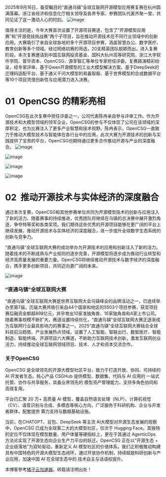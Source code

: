 2025年9月16日，备受瞩目的“直通乌镇”全球互联网开源模型应用赛复赛在杭州圆满落幕。浙江省经济和信息化厅相关领导及各界专家、参赛团队代表齐聚一堂，共同见证了这一激动人心的时刻。
![image](https://img2024.cnblogs.com/blog/3686337/202509/3686337-20250926141228114-1217114304.png)

值得关注的是，今年大赛首次设置了开源项目赛道，包含了“开源模型应用赛”和“开源竞技挑战赛”两个子项目，旨在推动开源技术在不同行业领域中的创新应用。大赛吸引了来自全球各地的多个开源项目参赛，涵盖智慧办公、数字医疗、教育创新等多个领域。经过网络初赛的筛选，20支精英团队脱颖而出，进入复赛阶段，本次复赛邀请到中国互联网投资基金、国科大杭州高等研究院、浙江大学软件学院、普华资本、OpenCSG、源享智汇等单位专家担任评委。复赛路演精彩纷呈，经专家评审，基于Qwen开源模型的工业大模型解决方案、基于DeepSeek的迁理码适配平台、基于通义千问大模型的易鑫智服、基于世界模型的合成数据平台等10个项目凭借创新性与应用潜力进入决赛。

# 01  OpenCSG 的精彩亮相

OpenCSG在此次复赛中担任评委之一，公司代表陈冉亲自参与评审工作。作为开源技术和大模型领域的领军企业，OpenCSG的参与不仅体现了公司在该领域的深厚积淀，也为比赛注入了更多产业智慧和技术视野。陈冉表示，OpenCSG一直致力于推动大模型技术与智能体在各行业中的应用，此次大赛为开源技术的创新与实践提供了宝贵的平台，OpenCSG也期待通过更多合作推动开源与产业的深度融合。
![image](https://img2024.cnblogs.com/blog/3686337/202509/3686337-20250926141242015-2040992966.png)

![image](https://img2024.cnblogs.com/blog/3686337/202509/3686337-20250926141250525-163094429.png)

![image](https://img2024.cnblogs.com/blog/3686337/202509/3686337-20250926141302405-517724668.png)

![image](https://img2024.cnblogs.com/blog/3686337/202509/3686337-20250926141309225-1644113034.png)

# 02  推动开源技术与实体经济的深度融合

通过本次复赛，OpenCSG和其他参赛单位共同为开源模型技术的创新与应用注入了新的活力。随着赛事的持续推进，优秀团队将继续在乌镇的总决赛中展开激烈角逐，争夺特等奖和各类奖项。我们期待这些优秀的开源项目能够在更广阔的平台上继续发展，推动开源技术与实体经济的深度融合，进一步提升全球数字生态系统的创新与竞争力。

“直通乌镇”全球互联网大赛的成功举办为开源技术的应用和创新注入了新的活力。随着技术的不断成熟与产业规则的逐步完善，开源模型将逐步成为推动行业转型和经济高质量发展的重要力量。OpenCSG将继续推动开源技术与数字经济的深度融合，携手更多创新项目，共同迈向更广阔的未来。

![image]()

### “直通乌镇”全球互联网大赛

“直通乌镇”全球互联网大赛是世界互联网大会乌镇峰会的品牌活动之一，已连续举办至第7届。历届大赛共吸引来自44个国家和地区的5503个项目参赛，获奖项目赛后融资金额超898亿元，并孕育出10家准独角兽、16家独角兽和4家上市公司。随着赛事规模不断扩大，赛道设置持续优化，“直通乌镇”全球互联网大赛正逐渐成为互联网行业最具影响力的赛事之一。2025“直通乌镇”全球互联网大赛结合全球科技前沿趋势、产业发展热点领域，设置了人工智能、智联出行、数智医疗、智能制造、智能终端、开源项目六大赛道，不断助力互联网技术创新，激发互联网创业活力，持续推动全球互联网领域项目、技术、人才和资本交流合作。

### 关于OpenCSG

OpenCSG 是全球领先的开源大模型社区平台，致力于打造开放、协同、可持续的 AI 开发者生态。核心产品 CSGHub 提供模型、数据集、代码与 AI 应用的 一站式托管、协作与共享服务，具备业界领先的 模型资产管理能力，支持多角色协同和高效复用。

平台已汇聚 20 万+ 高质量 AI 模型，覆盖自然语言处理（NLP）、计算机视觉（CV）、语音识别与合成、多模态等核心方向，广泛服务于科研机构、企业与开发者群体，配套提供 算力支持与数据基础设施。

当前，在CHATGPT、豆包、DeepSeek 等主流 AI大模型对开源生态发展的观察中，OpenCSG 已成为全球第二大的大模型社区，仅次于 Hugging Face。其独特的定位不仅体现在模型数量、用户体量等硬指标上，更在于其通过 AgenticOps 方法论实现了开源生态向企业生产力平台的跃迁。OpenCSG 正在以“开源生态 + 企业级落地”为双轮驱动，重新定义 AI 模型社区的价值体系。我们正积极推动构建具有中国特色的开源大模型生态闭环，通过开放协作机制，持续赋能科研创新与产业应用，加速中国 AI 在全球生态中的 技术自主与话语权提升。

本博客参考[橘子云加速器](https://za79.com)。转载请注明出处！
